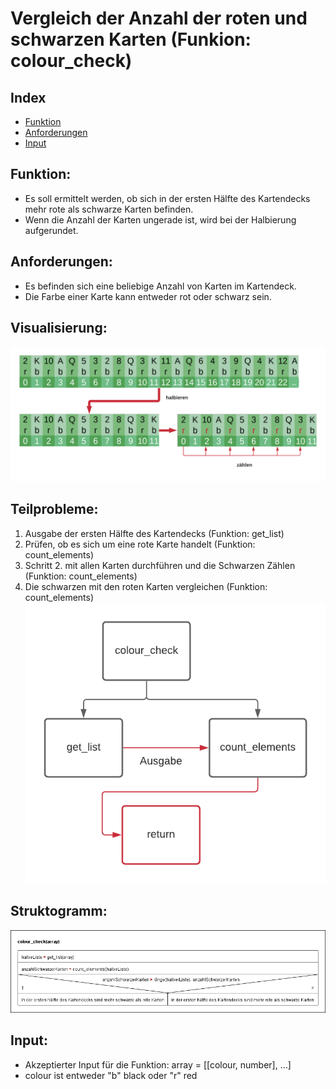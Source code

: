 # **Vergleich der Anzahl der roten und schwarzen Karten (Funkion: colour_check)**
Index
----------------
- [Funktion](##Funktion)
- [Anforderungen](##Anforderungen)
- [Input](##Input)
## Funktion:
- Es soll ermittelt werden, ob sich in der ersten Hälfte des Kartendecks mehr rote als schwarze Karten befinden.
- Wenn die Anzahl der Karten ungerade ist, wird bei der Halbierung aufgerundet.

## Anforderungen:
- Es befinden sich eine beliebige Anzahl von Karten im Kartendeck.
- Die Farbe einer Karte kann entweder rot oder schwarz sein.

## Visualisierung:
![](Visualisierung.png)

## Teilprobleme:
1. Ausgabe der ersten Hälfte des Kartendecks (Funktion: get_list)
2. Prüfen, ob es sich um eine rote Karte handelt (Funktion: count_elements)
3. Schritt 2. mit allen Karten durchführen und die Schwarzen Zählen (Funktion: count_elements)
4. Die schwarzen mit den roten Karten vergleichen (Funktion: count_elements)
![](Teil_Probleme.png)

## Struktogramm:
![](colour_check.png)

## Input:
- Akzeptierter Input für die Funktion: array = [[colour, number], …]
- colour ist entweder "b" black oder "r" red
